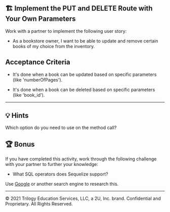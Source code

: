 ## 🏗️ Implement the PUT and DELETE Route with Your Own Parameters

Work with a partner to implement the following user story:

- As a bookstore owner, I want to be able to update and remove certain books of my choice from the inventory.

## Acceptance Criteria

- It's done when a book can be updated based on specific parameters (like 'numberOfPages').

- It's done when a book can be deleted based on specific parameters (like 'book_id').

---

## 💡 Hints

Which option do you need to use on the method call?

## 🏆 Bonus

If you have completed this activity, work through the following challenge with your partner to further your knowledge:

- What SQL operators does Sequelize support?

Use [Google](https://www.google.com) or another search engine to research this.

---

© 2021 Trilogy Education Services, LLC, a 2U, Inc. brand. Confidential and Proprietary. All Rights Reserved.
